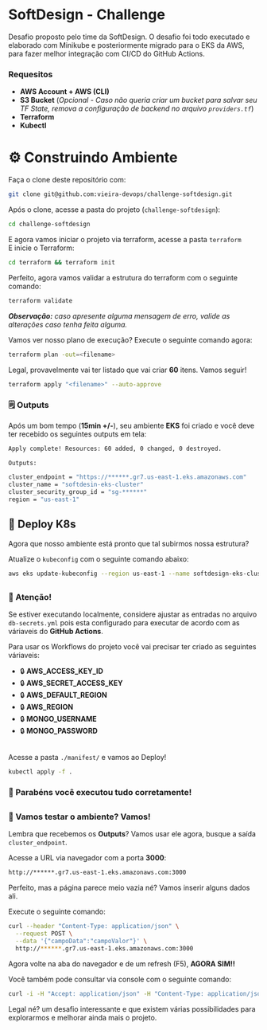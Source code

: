 # SoftDesign - Challenge

Desafio proposto pelo time da SoftDesign.
O desafio foi todo executado e elaborado com Minikube e posteriormente migrado para o EKS da AWS, para fazer melhor integração com CI/CD do GitHub Actions.

### Requesitos
* **AWS Account + AWS (CLI)**
* **S3 Bucket** (*Opcional - Caso não queria criar um bucket para salvar seu TF State, remova a configuração de backend no arquivo ```providers.tf```*)
* **Terraform**
* **Kubectl**

# ⚙️ Construindo Ambiente

Faça o clone deste repositório com:
``` bash
git clone git@github.com:vieira-devops/challenge-softdesign.git
```

Após o clone, acesse a pasta do projeto (```challenge-softdesign```):
```bash
cd challenge-softdesign
```

E agora vamos iniciar o projeto via terraform, acesse a pasta ```terraform``` <br>
E inicie o Terraform:
```bash
cd terraform && terraform init
```

Perfeito, agora vamos validar a estrutura do terraform com o seguinte comando:
```bash
terraform validate
```
***Observação:*** *caso apresente alguma mensagem de erro, valide as alterações caso tenha feita alguma.*

Vamos ver nosso plano de execução? Execute o seguinte comando agora:
```bash
terraform plan -out=<filename>
```

Legal, provavelmente vai ter listado que vai criar **60** itens. Vamos seguir!
```bash
terraform apply "<filename>" --auto-approve
```

### 🗒️ Outputs

Após um bom tempo (**15min +/-**), seu ambiente **EKS** foi criado e você deve ter recebido os seguintes outputs em tela:
```bash
Apply complete! Resources: 60 added, 0 changed, 0 destroyed.

Outputs:

cluster_endpoint = "https://******.gr7.us-east-1.eks.amazonaws.com"
cluster_name = "softdesin-eks-cluster"
cluster_security_group_id = "sg-******"
region = "us-east-1"
```

## 🐳 Deploy K8s
Agora que nosso ambiente está pronto que tal subirmos nossa estrutura?

Atualize o ```kubeconfig``` com o seguinte comando abaixo:
```bash
aws eks update-kubeconfig --region us-east-1 --name softdesign-eks-cluster
```
##
### 📢 Atenção!
Se estiver executando localmente, considere ajustar as entradas no arquivo ```db-secrets.yml``` pois esta configurado para executar de acordo com as váriaveis do **GitHub Actions**.

Para usar os Workflows do projeto você vai precisar ter criado as seguintes váriaveis:

* 🔒 **AWS_ACCESS_KEY_ID**
* 🔒 **AWS_SECRET_ACCESS_KEY**
* 🔒 **AWS_DEFAULT_REGION**
* 🔒 **AWS_REGION**
* 🔒 **MONGO_USERNAME**
* 🔒 **MONGO_PASSWORD**

##

Acesse a pasta ```./manifest/``` e vamos ao Deploy!
```bash
kubectl apply -f .
```

### 🥳 Parabéns você executou tudo corretamente!

##

### 🧪 Vamos testar o ambiente? Vamos!
Lembra que recebemos os **Outputs**? Vamos usar ele agora, busque a saída ```cluster_endpoint```.

Acesse a URL via navegador com a porta **3000**:
```bash
http://******.gr7.us-east-1.eks.amazonaws.com:3000
```

Perfeito, mas a página parece meio vazia né? Vamos inserir alguns dados ali.

Execute o seguinte comando:
```bash
curl --header "Content-Type: application/json" \
  --request POST \
  --data '{"campoData":"campoValor"}' \
  http://******.gr7.us-east-1.eks.amazonaws.com:3000
```

Agora volte na aba do navegador e de um refresh (F5), **AGORA SIM!!**

Você também pode consultar via console com o seguinte comando:
```bash
curl -i -H "Accept: application/json" -H "Content-Type: application/json" -X GET http://******.gr7.us-east-1.eks.amazonaws.com:3000
```

Legal né? um desafio interessante e que existem várias possibilidades para explorarmos e melhorar ainda mais o projeto.